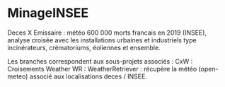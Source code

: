 # MinageINSEE
Deces X Emissaire : météo 600 000 morts francais en 2019 (INSEE), analyse croisée avec les installations urbaines et industriels type incinérateurs, crématoriums, éoliennes et ensemble.


Les branches correspondent aux sous-projets associés :
CxW : Croisements Weather
WR : WeatherRetriever : récupère la météo (open-meteo) associé aux localisations deces / INSEE.
